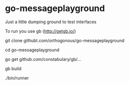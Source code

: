 # go-messageplayground
Just a little dumping ground to test interfaces

To run you use gb (http://getgb.io/)

git clone githubt.com/orthogonous/go-messageplayground

cd go-messageplayground

go get github.com/constabulary/gb/...

gb build

./bin/runner
